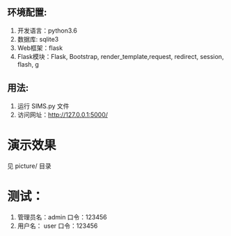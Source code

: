 ## 环境配置:
  1. 开发语言：python3.6
  2. 数据库: sqlite3
  3. Web框架：flask
  4. Flask模块：Flask, Bootstrap, render_template,request, redirect, session, flash, g

## 用法:
  1. 运行 SIMS.py 文件
  2. 访问网址：http://127.0.0.1:5000/

# 演示效果
  见 picture/ 目录

# 测试：
  1. 管理员名：admin    口令：123456
  2. 用户名：  user     口令：123456
